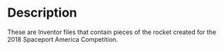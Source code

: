 # Description

These are Inventor files that contain pieces of the rocket created for the 2018 Spaceport America Competition.

